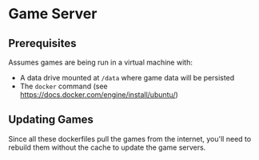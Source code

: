 # Game Server

## Prerequisites

Assumes games are being run in a virtual machine with:
- A data drive mounted at `/data` where game data will be persisted
- The `docker` command (see https://docs.docker.com/engine/install/ubuntu/)

## Updating Games

Since all these dockerfiles pull the games from the internet, you'll need to rebuild them without the cache to update the game servers.
